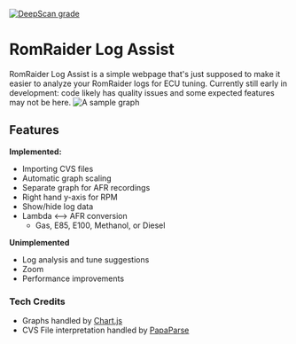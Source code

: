 ﻿[![DeepScan grade](https://deepscan.io/api/teams/1405/projects/16641/branches/361084/badge/grade.svg)](https://deepscan.io/dashboard#view=project&tid=1405&pid=16641&bid=361084)

# RomRaider Log Assist
RomRaider Log Assist is a simple webpage that's just supposed to make it easier to analyze your RomRaider logs for ECU tuning. Currently still early in development: code likely has quality issues and some expected features may not be here.
![A sample graph](https://experiments.bennottelling.com/RR/pics/demo.gif)

## Features
**Implemented:**

 - Importing CVS files
 - Automatic graph scaling
 - Separate graph for AFR recordings
 - Right hand y-axis for RPM
 - Show/hide log data
 - Lambda <--> AFR  conversion
   -  Gas, E85, E100, Methanol, or Diesel

**Unimplemented**

 - Log analysis and tune suggestions
 - Zoom
 - Performance improvements

### Tech Credits

 - Graphs handled by [Chart.js](https://www.chartjs.org/)
 - CVS File interpretation handled by [PapaParse](https://github.com/mholt/PapaParse)
